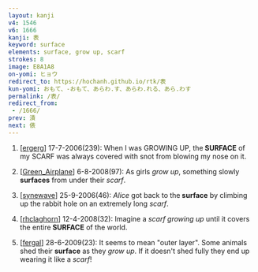 ```yaml
---
layout: kanji
v4: 1546
v6: 1666
kanji: 表
keyword: surface
elements: surface, grow up, scarf
strokes: 8
image: E8A1A8
on-yomi: ヒョウ
redirect_to: https://hochanh.github.io/rtk/表
kun-yomi: おもて、-おもて、あらわ.す、あらわ.れる、あら.わす
permalink: /表/
redirect_from:
 - /1666/
prev: 漬
next: 俵
---
```


1) [<a href="http://kanji.koohii.com/profile/ergerg">ergerg</a>] 17-7-2006(239): When I was GROWING UP, the<strong> SURFACE</strong> of my SCARF was always covered with snot from blowing my nose on it.

2) [<a href="http://kanji.koohii.com/profile/Green_Airplane">Green_Airplane</a>] 6-8-2008(97): As girls <em>grow up</em>, something slowly <strong>surfaces</strong> from under their <em>scarf</em>.

3) [<a href="http://kanji.koohii.com/profile/synewave">synewave</a>] 25-9-2006(46): <em>Alice</em> got back to the<strong> surface</strong> by climbing up the rabbit hole on an extremely long <em>scarf</em>.

4) [<a href="http://kanji.koohii.com/profile/rhclaghorn">rhclaghorn</a>] 12-4-2008(32): Imagine a <em>scarf</em> <em>growing up</em> until it covers the entire<strong> SURFACE</strong> of the world.

5) [<a href="http://kanji.koohii.com/profile/fergal">fergal</a>] 28-6-2009(23): It seems to mean &quot;outer layer&quot;. Some animals shed their <strong>surface</strong> as they <em>grow up</em>. If it doesn&#039;t shed fully they end up wearing it like a <em>scarf</em>!


